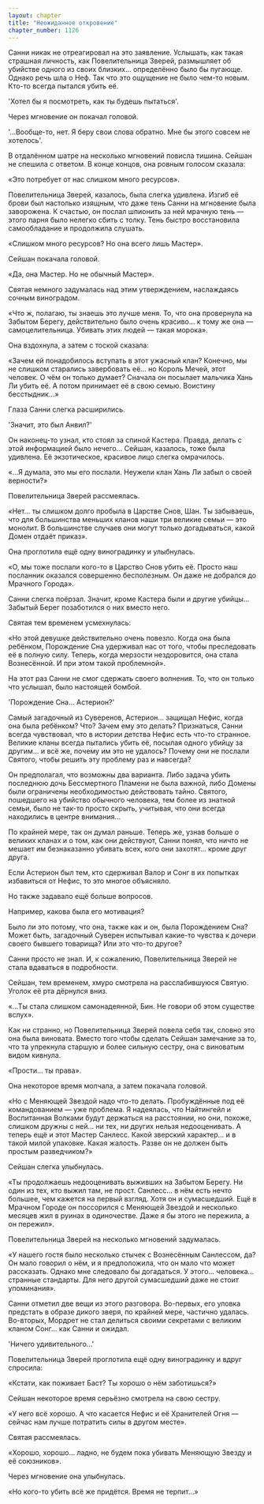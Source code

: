 ```yaml
---
layout: chapter
title: "Неожиданное откровение"
chapter_number: 1126
---
```


Санни никак не отреагировал на это заявление. Услышать, как такая страшная личность, как Повелительница Зверей, размышляет об убийстве одного из своих близких... определённо было бы пугающе. Однако речь шла о Неф. Так что это ощущение не было чем-то новым. Кто-то всегда пытался убить её.

'Хотел бы я посмотреть, как ты будешь пытаться'.

Через мгновение он покачал головой.

'...Вообще-то, нет. Я беру свои слова обратно. Мне бы этого совсем не хотелось'.

В отдалённом шатре на несколько мгновений повисла тишина. Сейшан не спешила с ответом. В конце концов, она ровным голосом сказала:

«Это потребует от нас слишком много ресурсов».

Повелительница Зверей, казалось, была слегка удивлена. Изгиб её брови был настолько изящным, что даже тень Санни на мгновение была заворожена. К счастью, он послал шпионить за ней мрачную тень — этого парня было нелегко сбить с толку. Тень быстро восстановила самообладание и продолжила слушать.

«Слишком много ресурсов? Но она всего лишь Мастер».

Сейшан покачала головой.

«Да, она Мастер. Но не обычный Мастер».

Святая немного задумалась над этим утверждением, наслаждаясь сочным виноградом.

«Что ж, полагаю, ты знаешь это лучше меня. То, что она провернула на Забытом Берегу, действительно было очень красиво... к тому же она — самоцелительница. Убивать этих людей — такая морока».

Она вздохнула, а затем с тоской сказала:

«Зачем ей понадобилось вступать в этот ужасный клан? Конечно, мы не слишком старались завербовать её... но Король Мечей, этот человек. О чём он только думает? Сначала он посылает мальчика Хань Ли убить её. А потом принимает её в свою семью. Воистину бесстыдник...»

Глаза Санни слегка расширились.

'Значит, это был Анвил?'

Он наконец-то узнал, кто стоял за спиной Кастера. Правда, делать с этой информацией было нечего... Сейшан, казалось, тоже была удивлена. Её экзотическое, красивое лицо слегка омрачилось.

«...Я думала, это мы его послали. Неужели клан Хань Ли забыл о своей верности?»

Повелительница Зверей рассмеялась.

«Нет... ты слишком долго пробыла в Царстве Снов, Шан. Ты забываешь, что для большинства меньших кланов наши три великие семьи — это монолит. В большинстве случаев они могут только догадываться, какой Домен отдаёт приказ».

Она проглотила ещё одну виноградинку и улыбнулась.

«О, мы тоже послали кого-то в Царство Снов убить её. Просто наш посланник оказался совершенно бесполезным. Он даже не добрался до Мрачного Города».

Санни слегка поёрзал. Значит, кроме Кастера были и другие убийцы... Забытый Берег позаботился о них вместо него.

Святая тем временем усмехнулась:

«Но этой девушке действительно очень повезло. Когда она была ребёнком, Порождение Сна удерживал нас от того, чтобы преследовать её в полную силу. Теперь, когда мерзости нездоровится, она стала Вознесённой. И при этом такой проблемной».

На этот раз Санни не смог сдержать своего волнения. То, что он только что услышал, было настоящей бомбой.

'Порождение Сна... Астерион?'

Самый загадочный из Суверенов, Астерион... защищал Нефис, когда она была ребёнком? Что? Зачем ему это делать? Признаться, Санни всегда чувствовал, что в истории детства Нефис есть что-то странное. Великие кланы всегда пытались убить её, посылая одного убийцу за другим... и всё же, почему им это не удалось? Почему они не послали Святого, чтобы решить эту проблему раз и навсегда?

Он предполагал, что возможны два варианта. Либо задача убить последнюю дочь Бессмертного Пламени не была важной, либо Домены были ограничены необходимостью действовать тайно. Святого, пошедшего на убийство обычного человека, тем более из знатной семьи, было не так-то просто скрыть, учитывая, что они всегда находились в центре внимания...

По крайней мере, так он думал раньше. Теперь же, узнав больше о великих кланах и о том, как они действуют, Санни понял, что ничто не мешает им безнаказанно убивать всех, кого они захотят... кроме друг друга.

Если Астерион был тем, кто сдерживал Валор и Сонг в их попытках избавиться от Нефис, то это многое объясняло.

Но также задавало ещё больше вопросов.

Например, какова была его мотивация?

Было ли это потому, что она, также как и он, была Порождением Сна? Может быть, загадочный Суверен испытывал какие-то чувства к дочери своего бывшего товарища? Или это что-то другое?

Санни просто не знал. И, к сожалению, Повелительница Зверей не стала вдаваться в подробности.

Сейшан, тем временем, хмуро смотрела на расслабившуюся Святую. Уголок её рта дёрнулся вниз.

«...Ты стала слишком самонадеянной, Бин. Не говори об этом существе вслух».

Как ни странно, но Повелительница Зверей повела себя так, словно это она была виновата. Вместо того чтобы сделать Сейшан замечание за то, что та упрекнула старшую и более сильную сестру, она с виноватым видом кивнула.

«Прости... ты права».

Она некоторое время молчала, а затем покачала головой.

«Но с Меняющей Звездой надо что-то делать. Пробуждённые под её командованием — уже проблема. Я надеялась, что Найтингейл и Воспитанная Волками будут держаться на расстоянии, но они, похоже, слишком дружны с ней... ни тех, ни других нельзя недооценивать. А теперь ещё и этот Мастер Санлесс. Какой зверский характер... и в такой милой упаковке. Какая жалость. Разве он не должен быть простым разведчиком?»

Сейшан слегка улыбнулась.

«Ты продолжаешь недооценивать выживших на Забытом Берегу. Ни один из тех, кто выжил там, не прост. Санлесс... в нём есть нечто большее, чем кажется на первый взгляд. Хотя он и сумасшедший. Ещё в Мрачном Городе он поссорился с Меняющей Звездой и несколько месяцев жил в руинах в одиночестве. Даже я бы этого не пережила, а он пережил».

Повелительница Зверей на несколько мгновений задумалась.

«У нашего гостя было несколько стычек с Вознесённым Санлессом, да? Он мало говорил о нём, и я предположила, что он мало что может рассказать. Однако мне следовало бы догадаться. У этого... человека... странные стандарты. Для него другой сумасшедший даже не стоит упоминания».

Санни отметил две вещи из этого разговора. Во-первых, его уловка предстать в образе дикого зверя, по крайней мере, частично удалась. Во-вторых, Мордрет не стал делиться своими секретами с великим кланом Сонг... как Санни и ожидал.

'Ничего удивительного...'

Повелительница Зверей проглотила ещё одну виноградинку и вдруг спросила:

«Кстати, как поживает Баст? Ты хорошо о нём заботишься?»

Сейшан некоторое время серьёзно смотрела на свою сестру.

«У него всё хорошо. А что касается Нефис и её Хранителей Огня — сейчас нам лучше потратить силы в другом месте».

Святая рассмеялась.

«Хорошо, хорошо... ладно, не будем пока убивать Меняющую Звезду и её союзников».

Через мгновение она улыбнулась.

«Но кого-то убить всё же придётся. Время не терпит...»